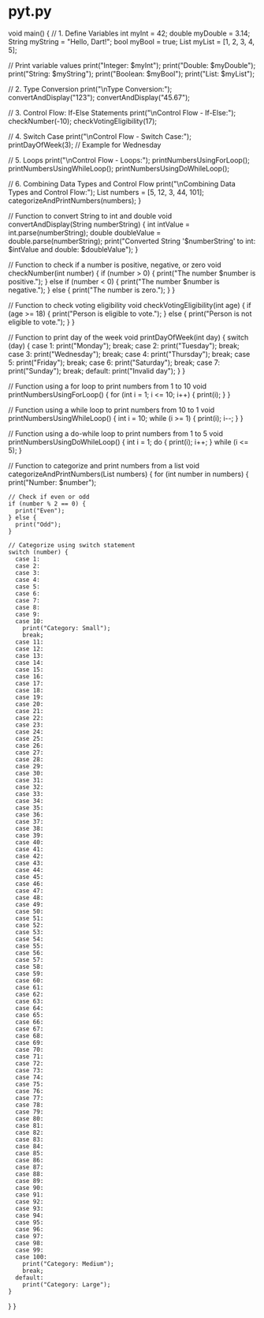 # pyt.py


 void main() {
  // 1. Define Variables
  int myInt = 42;
  double myDouble = 3.14;
  String myString = "Hello, Dart!";
  bool myBool = true;
  List<int> myList = [1, 2, 3, 4, 5];

  // Print variable values
  print("Integer: $myInt");
  print("Double: $myDouble");
  print("String: $myString");
  print("Boolean: $myBool");
  print("List: $myList");

  // 2. Type Conversion
  print("\nType Conversion:");
  convertAndDisplay("123");
  convertAndDisplay("45.67");

  // 3. Control Flow: If-Else Statements
  print("\nControl Flow - If-Else:");
  checkNumber(-10);
  checkVotingEligibility(17);

  // 4. Switch Case
  print("\nControl Flow - Switch Case:");
  printDayOfWeek(3); // Example for Wednesday

  // 5. Loops
  print("\nControl Flow - Loops:");
  printNumbersUsingForLoop();
  printNumbersUsingWhileLoop();
  printNumbersUsingDoWhileLoop();

  // 6. Combining Data Types and Control Flow
  print("\nCombining Data Types and Control Flow:");
  List<int> numbers = [5, 12, 3, 44, 101];
  categorizeAndPrintNumbers(numbers);
}

// Function to convert String to int and double
void convertAndDisplay(String numberString) {
  int intValue = int.parse(numberString);
  double doubleValue = double.parse(numberString);
  print("Converted String '$numberString' to int: $intValue and double: $doubleValue");
}

// Function to check if a number is positive, negative, or zero
void checkNumber(int number) {
  if (number > 0) {
    print("The number $number is positive.");
  } else if (number < 0) {
    print("The number $number is negative.");
  } else {
    print("The number is zero.");
  }
}

// Function to check voting eligibility
void checkVotingEligibility(int age) {
  if (age >= 18) {
    print("Person is eligible to vote.");
  } else {
    print("Person is not eligible to vote.");
  }
}

// Function to print day of the week
void printDayOfWeek(int day) {
  switch (day) {
    case 1:
      print("Monday");
      break;
    case 2:
      print("Tuesday");
      break;
    case 3:
      print("Wednesday");
      break;
    case 4:
      print("Thursday");
      break;
    case 5:
      print("Friday");
      break;
    case 6:
      print("Saturday");
      break;
    case 7:
      print("Sunday");
      break;
    default:
      print("Invalid day");
  }
}

// Function using a for loop to print numbers from 1 to 10
void printNumbersUsingForLoop() {
  for (int i = 1; i <= 10; i++) {
    print(i);
  }
}

// Function using a while loop to print numbers from 10 to 1
void printNumbersUsingWhileLoop() {
  int i = 10;
  while (i >= 1) {
    print(i);
    i--;
  }
}

// Function using a do-while loop to print numbers from 1 to 5
void printNumbersUsingDoWhileLoop() {
  int i = 1;
  do {
    print(i);
    i++;
  } while (i <= 5);
}

// Function to categorize and print numbers from a list
void categorizeAndPrintNumbers(List<int> numbers) {
  for (int number in numbers) {
    print("Number: $number");

    // Check if even or odd
    if (number % 2 == 0) {
      print("Even");
    } else {
      print("Odd");
    }

    // Categorize using switch statement
    switch (number) {
      case 1:
      case 2:
      case 3:
      case 4:
      case 5:
      case 6:
      case 7:
      case 8:
      case 9:
      case 10:
        print("Category: Small");
        break;
      case 11:
      case 12:
      case 13:
      case 14:
      case 15:
      case 16:
      case 17:
      case 18:
      case 19:
      case 20:
      case 21:
      case 22:
      case 23:
      case 24:
      case 25:
      case 26:
      case 27:
      case 28:
      case 29:
      case 30:
      case 31:
      case 32:
      case 33:
      case 34:
      case 35:
      case 36:
      case 37:
      case 38:
      case 39:
      case 40:
      case 41:
      case 42:
      case 43:
      case 44:
      case 45:
      case 46:
      case 47:
      case 48:
      case 49:
      case 50:
      case 51:
      case 52:
      case 53:
      case 54:
      case 55:
      case 56:
      case 57:
      case 58:
      case 59:
      case 60:
      case 61:
      case 62:
      case 63:
      case 64:
      case 65:
      case 66:
      case 67:
      case 68:
      case 69:
      case 70:
      case 71:
      case 72:
      case 73:
      case 74:
      case 75:
      case 76:
      case 77:
      case 78:
      case 79:
      case 80:
      case 81:
      case 82:
      case 83:
      case 84:
      case 85:
      case 86:
      case 87:
      case 88:
      case 89:
      case 90:
      case 91:
      case 92:
      case 93:
      case 94:
      case 95:
      case 96:
      case 97:
      case 98:
      case 99:
      case 100:
        print("Category: Medium");
        break;
      default:
        print("Category: Large");
    }
  }
}

 
